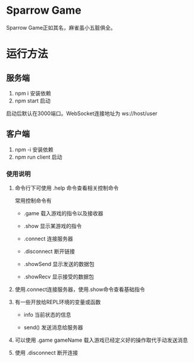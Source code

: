 # Sparrow Game

Sparrow Game正如其名，麻雀虽小五脏俱全。

# 运行方法

## 服务端

1. npm i 安装依赖
2. npm start 启动

启动后默认在3000端口。WebSocket连接地址为 ws://host/user

## 客户端

1. npm -i 安装依赖
2. npm run client 启动

### 使用说明

1. 命令行下可使用 .help 命令查看相关控制命令

    常用控制命令有

    - .game 载入游戏的指令以及接收器

    - .show 显示某游戏的指令

    - .connect 连接服务器

    - .disconnect 断开链接

    - .showSend 显示发送的数据包

    - .showRecv 显示接受的数据包

2. 使用.connect连接服务器，使用.show命令查看基础指令

3. 有一些开放给REPL环境的变量或函数

    - info 当前状态的信息

    - send() 发送消息给服务器

4. 可以使用 .game gameName 载入游戏已经定义好的操作取代手动发送消息

5. 使用 .disconnect 断开连接

